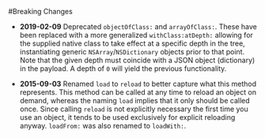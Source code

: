 #Breaking Changes

* **2019-02-09** Deprecated `objectOfClass:` and `arrayOfClass:`. These have been replaced with a more generalized `withClass:atDepth:` allowing for the supplied native class to take effect at a specific depth in the tree, instantiating generic `NSArray`/`NSDictionary` objects prior to that point. Note that the given depth must coincide with a JSON object (dictionary) in the payload. A depth of `0` will yield the previous functionality.

* **2015-09-03** Renamed `load` to `reload` to better capture what this method represents. This method can be called at any time to reload an object on demand, whereas the naming `load` implies that it only should be called once. Since calling `reload` is not explicitly necessary the first time you use an object, it tends to be used exclusively for explicit reloading anyway. `loadFrom:` was also renamed to `loadWith:`.
